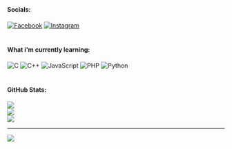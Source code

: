 <!--<div align="center">
<img src="https://raw.githubusercontent.com/leviarista/github-profile-header-generator/main/social/examples/example-3.png" align="center" style="width: 100%" />
</div>  
-->
## <h4> Socials: <h4>
[![Facebook](https://img.shields.io/badge/Facebook-%231877F2.svg?logo=Facebook&logoColor=white)](https://facebook.com/arthenchuart) [![Instagram](https://img.shields.io/badge/Instagram-%23E4405F.svg?logo=Instagram&logoColor=white)](https://instagram.com/arthenchuart) 

# <h4> What i'm currently learning:<h4>
![C](https://img.shields.io/badge/c-%2300599C.svg?style=for-the-badge&logo=c&logoColor=white) ![C++](https://img.shields.io/badge/c++-%2300599C.svg?style=for-the-badge&logo=c%2B%2B&logoColor=white) ![JavaScript](https://img.shields.io/badge/javascript-%23323330.svg?style=for-the-badge&logo=javascript&logoColor=%23F7DF1E) ![PHP](https://img.shields.io/badge/php-%23777BB4.svg?style=for-the-badge&logo=php&logoColor=white) ![Python](https://img.shields.io/badge/python-3670A0?style=for-the-badge&logo=python&logoColor=ffdd54)
# <h4>GitHub Stats:</h4>
![](https://github-readme-stats.vercel.app/api?username=arthenchuart&theme=midnight-purple&hide_border=false&include_all_commits=false&count_private=false)<br/>
![](https://github-readme-streak-stats.herokuapp.com/?user=arthenchuart&theme=midnight-purple&hide_border=false)<br/>
![](https://github-readme-stats.vercel.app/api/top-langs/?username=arthenchuart&theme=midnight-purple&hide_border=false&include_all_commits=false&count_private=false&layout=compact)


---
[![](https://visitcount.itsvg.in/api?id=arthenchuart&icon=0&color=0)](https://visitcount.itsvg.in)

<!-- Proudly created with GPRM ( https://gprm.itsvg.in ) -->
